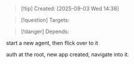 
>[!tip] Created: [2025-09-03 Wed 14:38]

>[!question] Targets: 

>[!danger] Depends: 

start a new agent, then flick over to it



auth at the root, new app created, navigate into it.